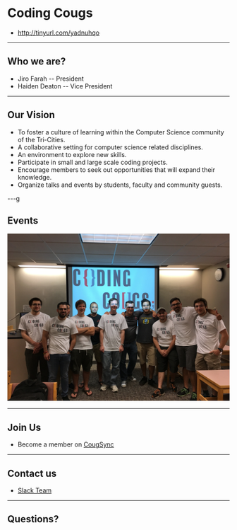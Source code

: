 # Coding Cougs
* http://tinyurl.com/yadnuhqo

---

## Who we are?

* Jiro Farah -- President 
* Haiden Deaton -- Vice President

---

## Our Vision
* To foster a culture of learning within the Computer Science community of the Tri-Cities.
* A collaborative setting for computer science related disciplines.
* An environment to explore new skills. 
* Participate in small and large scale coding projects.
* Encourage members to seek out opportunities that will expand their knowledge.
* Organize talks and events by students, faculty and community guests.

---g

## Events
![alt text](./docs/assets/img_3065.jpg)


---

## Join Us
* Become a member on [CougSync](https://orgsync.com/158673/chapter)

---

## Contact us
* [Slack Team](https://codingcougs.slack.com)

---

## Questions?

